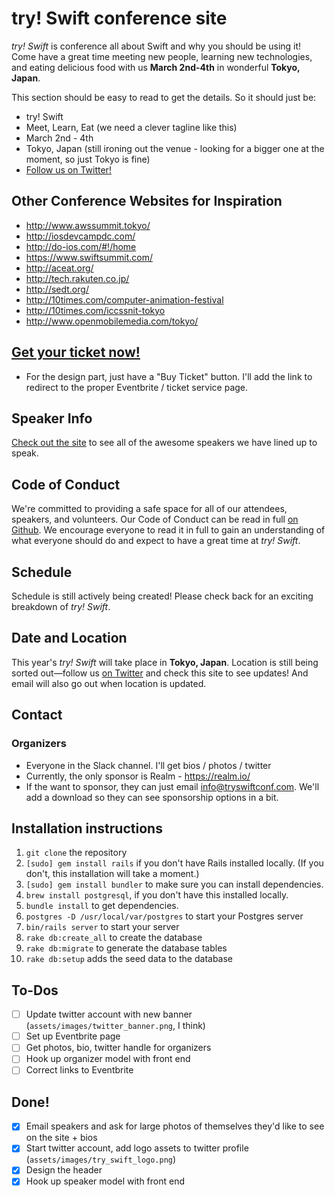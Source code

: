 # try! Swift conference site
_try! Swift_ is conference all about Swift and why you should be using it! Come have a great time meeting new people, learning new technologies, and eating delicious food with us **March 2nd-4th** in wonderful **Tokyo, Japan**.

This section should be easy to read to get the details. So it should just be: 

* try! Swift
* Meet, Learn, Eat (we need a clever tagline like this)
* March 2nd - 4th
* Tokyo, Japan (still ironing out the venue - looking for a bigger one at the moment, so just Tokyo is fine)
* [Follow us on Twitter!](https://twitter.com/tryswiftconf)

## Other Conference Websites for Inspiration

* http://www.awssummit.tokyo/
* http://iosdevcampdc.com/
* http://do-ios.com/#!/home
* https://www.swiftsummit.com/
* http://aceat.org/ 
* http://tech.rakuten.co.jp/
* http://sedt.org/
* http://10times.com/computer-animation-festival
* http://10times.com/iccssnit-tokyo
* http://www.openmobilemedia.com/tokyo/

## [Get your ticket now!]()
* For the design part, just have a "Buy Ticket" button. I'll add the link to redirect to the proper Eventbrite / ticket service page.

## Speaker Info
[Check out the site]() to see all of the awesome speakers we have lined up to speak.

## Code of Conduct
We're committed to providing a safe space for all of our attendees, speakers, and volunteers. Our Code of Conduct can be read in full [on Github](coc.md). We encourage everyone to read it in full to gain an understanding of what everyone should do and expect to have a great time at _try! Swift_.

## Schedule
Schedule is still actively being created! Please check back for an exciting breakdown of _try! Swift_.

## Date and Location
This year's _try! Swift_ will take place in **Tokyo, Japan**. Location is still being sorted out—follow us [on Twitter]() and check this site to see updates! And email will also go out when location is updated.

## Contact
### Organizers
* Everyone in the Slack channel. I'll get bios / photos / twitter 
* Currently, the only sponsor is Realm - https://realm.io/
* If the want to sponsor, they can just email info@tryswiftconf.com. We'll add a download so they can see sponsorship options in a bit.

## Installation instructions
1. ```git clone``` the repository
2. ```[sudo] gem install rails``` if you don't have Rails installed locally. (If you don't, this installation will take a moment.)
3. ```[sudo] gem install bundler``` to make sure you can install dependencies.
4. ```brew install postgresql```, if you don't have this installed locally.
5. ```bundle install``` to get dependencies.
6. ```postgres -D /usr/local/var/postgres``` to start your Postgres server
7. ```bin/rails server``` to start your server
8. ```rake db:create_all``` to create the database
9. ```rake db:migrate``` to generate the database tables
10. ```rake db:setup``` adds the seed data to the database

## To-Dos
- [ ] Update twitter account with new banner (```assets/images/twitter_banner.png```, I think)
- [ ] Set up Eventbrite page 
- [ ] Get photos, bio, twitter handle for organizers
- [ ] Hook up organizer model with front end
- [ ] Correct links to Eventbrite

## Done!
- [x] Email speakers and ask for large photos of themselves they'd like to see on the site + bios
- [x] Start twitter account, add logo assets to twitter profile (```assets/images/try_swift_logo.png```)
- [x] Design the header
- [x] Hook up speaker model with front end